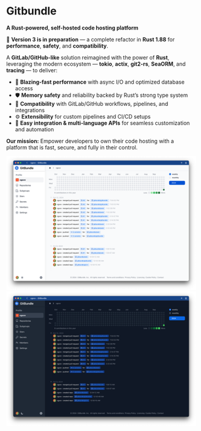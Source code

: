# Gitbundle

**A Rust-powered, self-hosted code hosting platform**

🚧 **Version 3 is in preparation** — a complete refactor in **Rust 1.88** for **performance**, **safety**, and **compatibility**.

A **GitLab/GitHub-like** solution reimagined with the power of **Rust**, leveraging the modern ecosystem — **tokio**, **actix**, **git2-rs**, **SeaORM**, and **tracing** — to deliver:

- 🚀 **Blazing-fast performance** with async I/O and optimized database access
- 🛡 **Memory safety** and reliability backed by Rust’s strong type system
- 🔄 **Compatibility** with GitLab/GitHub workflows, pipelines, and integrations
- ⚙ **Extensibility** for custom pipelines and CI/CD setups
- 🔌 **Easy integration & multi-language APIs** for seamless customization and automation

**Our mission:** Empower developers to own their code hosting with a platform that is fast, secure, and fully in their control.


![profile-light](screenshot/profile-light.png)
![profile-dark](screenshot/profile-dark.png)

